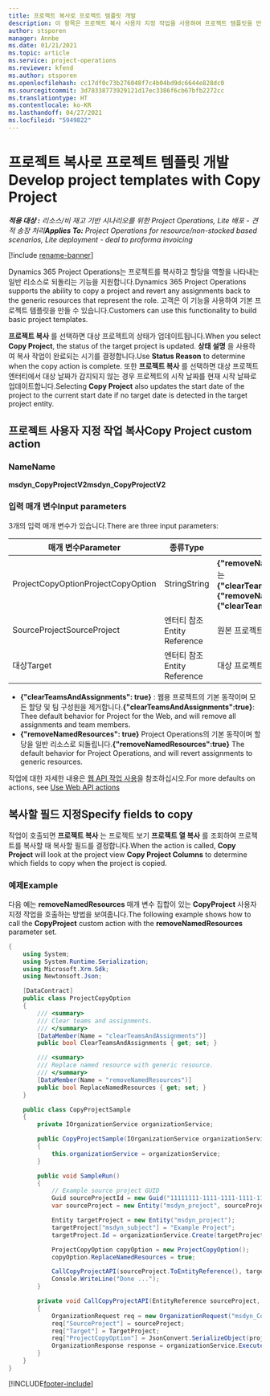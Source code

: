 ```yaml
---
title: 프로젝트 복사로 프로젝트 템플릿 개발
description: 이 항목은 프로젝트 복사 사용자 지정 작업을 사용하여 프로젝트 템플릿을 만드는 방법에 대한 정보를 제공합니다.
author: stsporen
manager: Annbe
ms.date: 01/21/2021
ms.topic: article
ms.service: project-operations
ms.reviewer: kfend
ms.author: stsporen
ms.openlocfilehash: cc17df0c73b276048f7c4b04bd9dc6644e828dc0
ms.sourcegitcommit: 3d78338773929121d17ec3386f6cb67bfb2272cc
ms.translationtype: HT
ms.contentlocale: ko-KR
ms.lasthandoff: 04/27/2021
ms.locfileid: "5949822"
---
```

# <a name="develop-project-templates-with-copy-project"></a><span data-ttu-id="18dec-103">프로젝트 복사로 프로젝트 템플릿 개발</span><span class="sxs-lookup"><span data-stu-id="18dec-103">Develop project templates with Copy Project</span></span>

<span data-ttu-id="18dec-104">_**적용 대상 :** 리소스/비 재고 기반 시나리오를 위한 Project Operations, Lite 배포 - 견적 송장 처리_</span><span class="sxs-lookup"><span data-stu-id="18dec-104">_**Applies To:** Project Operations for resource/non-stocked based scenarios, Lite deployment - deal to proforma invoicing_</span></span>

[!include [rename-banner](~/includes/cc-data-platform-banner.md)]

<span data-ttu-id="18dec-105">Dynamics 365 Project Operations는 프로젝트를 복사하고 할당을 역할을 나타내는 일반 리소스로 되돌리는 기능을 지원합니다.</span><span class="sxs-lookup"><span data-stu-id="18dec-105">Dynamics 365 Project Operations supports the ability to copy a project and revert any assignments back to the generic resources that represent the role.</span></span> <span data-ttu-id="18dec-106">고객은 이 기능을 사용하여 기본 프로젝트 템플릿을 만들 수 있습니다.</span><span class="sxs-lookup"><span data-stu-id="18dec-106">Customers can use this functionality to build basic project templates.</span></span>

<span data-ttu-id="18dec-107">**프로젝트 복사** 를 선택하면 대상 프로젝트의 상태가 업데이트됩니다.</span><span class="sxs-lookup"><span data-stu-id="18dec-107">When you select **Copy Project**, the status of the target project is updated.</span></span> <span data-ttu-id="18dec-108">**상태 설명** 을 사용하여 복사 작업이 완료되는 시기를 결정합니다.</span><span class="sxs-lookup"><span data-stu-id="18dec-108">Use **Status Reason** to determine when the copy action is complete.</span></span> <span data-ttu-id="18dec-109">또한 **프로젝트 복사** 를 선택하면 대상 프로젝트 엔터티에서 대상 날짜가 감지되지 않는 경우 프로젝트의 시작 날짜를 현재 시작 날짜로 업데이트합니다.</span><span class="sxs-lookup"><span data-stu-id="18dec-109">Selecting **Copy Project** also updates the start date of the project to the current start date if no target date is detected in the target project entity.</span></span>

## <a name="copy-project-custom-action"></a><span data-ttu-id="18dec-110">프로젝트 사용자 지정 작업 복사</span><span class="sxs-lookup"><span data-stu-id="18dec-110">Copy Project custom action</span></span> 

### <a name="name"></a><span data-ttu-id="18dec-111">Name</span><span class="sxs-lookup"><span data-stu-id="18dec-111">Name</span></span> 

<span data-ttu-id="18dec-112">**msdyn_CopyProjectV2**</span><span class="sxs-lookup"><span data-stu-id="18dec-112">**msdyn_CopyProjectV2**</span></span>

### <a name="input-parameters"></a><span data-ttu-id="18dec-113">입력 매개 변수</span><span class="sxs-lookup"><span data-stu-id="18dec-113">Input parameters</span></span>
<span data-ttu-id="18dec-114">3개의 입력 매개 변수가 있습니다.</span><span class="sxs-lookup"><span data-stu-id="18dec-114">There are three input parameters:</span></span>

| <span data-ttu-id="18dec-115">매개 변수</span><span class="sxs-lookup"><span data-stu-id="18dec-115">Parameter</span></span>          | <span data-ttu-id="18dec-116">종류</span><span class="sxs-lookup"><span data-stu-id="18dec-116">Type</span></span>   | <span data-ttu-id="18dec-117">값</span><span class="sxs-lookup"><span data-stu-id="18dec-117">Values</span></span>                                                   | 
|--------------------|--------|----------------------------------------------------------|
| <span data-ttu-id="18dec-118">ProjectCopyOption</span><span class="sxs-lookup"><span data-stu-id="18dec-118">ProjectCopyOption</span></span>  | <span data-ttu-id="18dec-119">String</span><span class="sxs-lookup"><span data-stu-id="18dec-119">String</span></span> | <span data-ttu-id="18dec-120">**{"removeNamedResources":true}** 또는 **{"clearTeamsAndAssignments":true}**</span><span class="sxs-lookup"><span data-stu-id="18dec-120">**{"removeNamedResources":true}** or **{"clearTeamsAndAssignments":true}**</span></span> |
| <span data-ttu-id="18dec-121">SourceProject</span><span class="sxs-lookup"><span data-stu-id="18dec-121">SourceProject</span></span>      | <span data-ttu-id="18dec-122">엔터티 참조</span><span class="sxs-lookup"><span data-stu-id="18dec-122">Entity Reference</span></span> | <span data-ttu-id="18dec-123">원본 프로젝트</span><span class="sxs-lookup"><span data-stu-id="18dec-123">Source Project</span></span> |
| <span data-ttu-id="18dec-124">대상</span><span class="sxs-lookup"><span data-stu-id="18dec-124">Target</span></span>             | <span data-ttu-id="18dec-125">엔터티 참조</span><span class="sxs-lookup"><span data-stu-id="18dec-125">Entity Reference</span></span> | <span data-ttu-id="18dec-126">대상 프로젝트</span><span class="sxs-lookup"><span data-stu-id="18dec-126">Target Project</span></span> |


- <span data-ttu-id="18dec-127">**{"clearTeamsAndAssignments": true}** : 웹용 프로젝트의 기본 동작이며 모든 할당 및 팀 구성원을 제거합니다.</span><span class="sxs-lookup"><span data-stu-id="18dec-127">**{"clearTeamsAndAssignments":true}**: Thee default behavior for Project for the Web, and will remove all assignments and team members.</span></span>
- <span data-ttu-id="18dec-128">**{"removeNamedResources": true}** Project Operations의 기본 동작이며 할당을 일반 리소스로 되돌립니다.</span><span class="sxs-lookup"><span data-stu-id="18dec-128">**{"removeNamedResources":true}** The default behavior for Project Operations, and will revert assignments to generic resources.</span></span>

<span data-ttu-id="18dec-129">작업에 대한 자세한 내용은 [웹 API 작업 사용](/powerapps/developer/common-data-service/webapi/use-web-api-actions)을 참조하십시오.</span><span class="sxs-lookup"><span data-stu-id="18dec-129">For more defaults on actions, see [Use Web API actions](/powerapps/developer/common-data-service/webapi/use-web-api-actions)</span></span>

## <a name="specify-fields-to-copy"></a><span data-ttu-id="18dec-130">복사할 필드 지정</span><span class="sxs-lookup"><span data-stu-id="18dec-130">Specify fields to copy</span></span> 
<span data-ttu-id="18dec-131">작업이 호출되면 **프로젝트 복사** 는 프로젝트 보기 **프로젝트 열 복사** 를 조회하여 프로젝트를 복사할 때 복사할 필드를 결정합니다.</span><span class="sxs-lookup"><span data-stu-id="18dec-131">When the action is called, **Copy Project** will look at the project view **Copy Project Columns** to determine which fields to copy when the project is copied.</span></span>


### <a name="example"></a><span data-ttu-id="18dec-132">예제</span><span class="sxs-lookup"><span data-stu-id="18dec-132">Example</span></span>
<span data-ttu-id="18dec-133">다음 예는 **removeNamedResources** 매개 변수 집합이 있는 **CopyProject** 사용자 지정 작업을 호출하는 방법을 보여줍니다.</span><span class="sxs-lookup"><span data-stu-id="18dec-133">The following example shows how to call the **CopyProject** custom action with the **removeNamedResources** parameter set.</span></span>
```C#
{
    using System;
    using System.Runtime.Serialization;
    using Microsoft.Xrm.Sdk;
    using Newtonsoft.Json;

    [DataContract]
    public class ProjectCopyOption
    {
        /// <summary>
        /// Clear teams and assignments.
        /// </summary>
        [DataMember(Name = "clearTeamsAndAssignments")]
        public bool ClearTeamsAndAssignments { get; set; }

        /// <summary>
        /// Replace named resource with generic resource.
        /// </summary>
        [DataMember(Name = "removeNamedResources")]
        public bool ReplaceNamedResources { get; set; }
    }

    public class CopyProjectSample
    {
        private IOrganizationService organizationService;

        public CopyProjectSample(IOrganizationService organizationService)
        {
            this.organizationService = organizationService;
        }

        public void SampleRun()
        {
            // Example source project GUID
            Guid sourceProjectId = new Guid("11111111-1111-1111-1111-111111111111");
            var sourceProject = new Entity("msdyn_project", sourceProjectId);

            Entity targetProject = new Entity("msdyn_project");
            targetProject["msdyn_subject"] = "Example Project";
            targetProject.Id = organizationService.Create(targetProject);

            ProjectCopyOption copyOption = new ProjectCopyOption();
            copyOption.ReplaceNamedResources = true;

            CallCopyProjectAPI(sourceProject.ToEntityReference(), targetProject.ToEntityReference(), copyOption);
            Console.WriteLine("Done ...");
        }

        private void CallCopyProjectAPI(EntityReference sourceProject, EntityReference TargetProject, ProjectCopyOption projectCopyOption)
        {
            OrganizationRequest req = new OrganizationRequest("msdyn_CopyProjectV2");
            req["SourceProject"] = sourceProject;
            req["Target"] = TargetProject;
            req["ProjectCopyOption"] = JsonConvert.SerializeObject(projectCopyOption);
            OrganizationResponse response = organizationService.Execute(req);
        }
    }
}
```


[!INCLUDE[footer-include](../includes/footer-banner.md)]